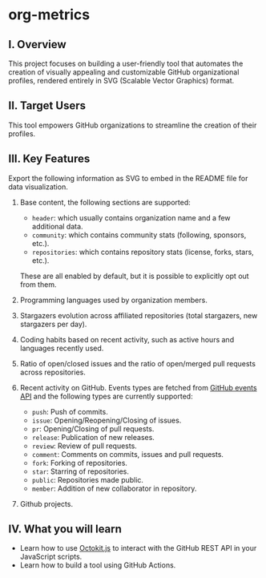 # org-metrics

## I. Overview
This project focuses on building a user-friendly tool that automates the creation of visually appealing and customizable GitHub organizational profiles, rendered entirely in SVG (Scalable Vector Graphics) format.

## II. Target Users
This tool empowers GitHub organizations to streamline the creation of their profiles.

## III. Key Features
Export the following information as SVG to embed in the README file for data visualization.
1. Base content, the following sections are supported:
    - `header`: which usually contains organization name and a few additional data.
    - `community`: which contains community stats (following, sponsors, etc.).
    - `repositories`: which contains repository stats (license, forks, stars, etc.).

    These are all enabled by default, but it is possible to explicitly opt out from them.

2. Programming languages used by organization members.
3. Stargazers evolution across affiliated repositories (total stargazers, new stargazers per day).
4. Coding habits based on recent activity, such as active hours and languages recently used.
5. Ratio of open/closed issues and the ratio of open/merged pull requests across repositories.
6. Recent activity on GitHub. Events types are fetched from [GitHub events API](https://docs.github.com/en/rest/using-the-rest-api/github-event-types) and the following types are currently supported:
    - `push`: Push of commits.
    - `issue`: Opening/Reopening/Closing of issues.
    - `pr`: Opening/Closing of pull requests.
    - `release`: Publication of new releases.
    - `review`: Review of pull requests.
    - `comment`: Comments on commits, issues and pull requests.
    - `fork`: Forking of repositories.
    - `star`: Starring of repositories.
    - `public`: Repositories made public.
    - `member`: Addition of new collaborator in repository.
7. Github projects.

## IV. What you will learn
- Learn how to use [Octokit.js](https://github.com/octokit/octokit.js) to interact with the GitHub REST API in your JavaScript scripts.
- Learn how to build a tool using GitHub Actions.
